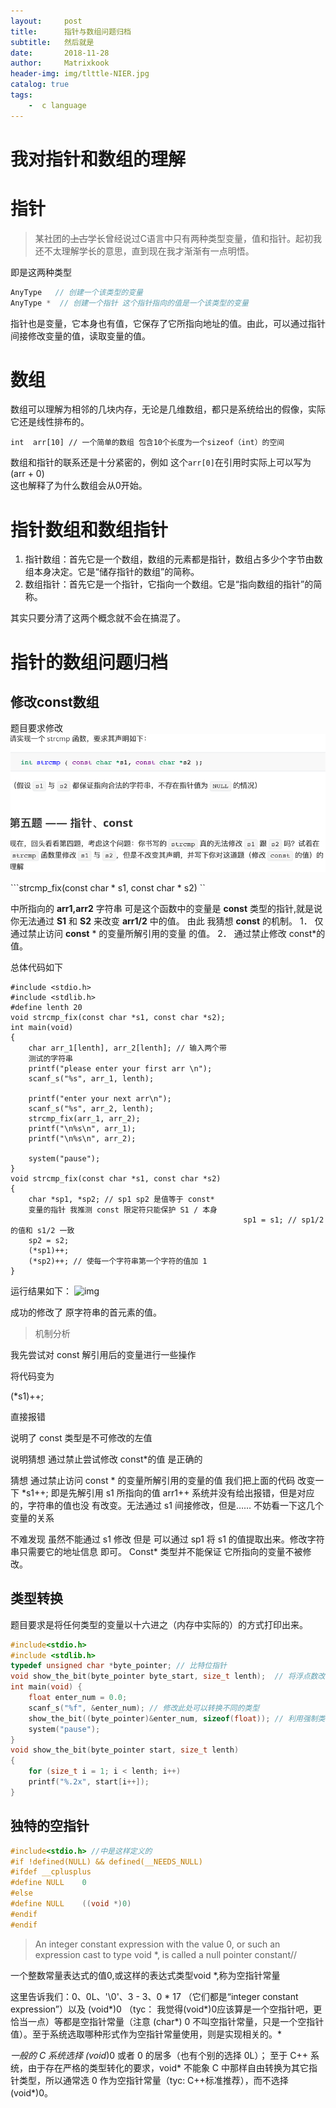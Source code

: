 ```yaml
--- 
layout:     post
title:      指针与数组问题归档
subtitle:   然后就是
date:       2018-11-28
author:     Matrixkook
header-img: img/tlttle-NIER.jpg
catalog: true
tags:
    -  c language
---
```


# 我对指针和数组的理解

# 指针

>某社团的~~上古~~学长曾经说过C语言中只有两种类型变量，值和指针。起初我还不太理解学长的意思，直到现在我才渐渐有一点明悟。

即是这两种类型
```c
AnyType   // 创建一个该类型的变量 
AnyType *  // 创建一个指针 这个指针指向的值是一个该类型的变量 
```

指针也是变量，它本身也有值，它保存了它所指向地址的值。由此，可以通过指针间接修改变量的值，读取变量的值。

# 数组

数组可以理解为相邻的几块内存，无论是几维数组，都只是系统给出的假像，实际它还是线性排布的。

```
int  arr[10] // 一个简单的数组 包含10个长度为一个sizeof（int）的空间
```
数组和指针的联系还是十分紧密的，例如 这个```arr[0]```在引用时实际上可以写为 (arr + 0)  
   这也解释了为什么数组会从0开始。



# 指针数组和数组指针

1. 指针数组：首先它是一个数组，数组的元素都是指针，数组占多少个字节由数组本身决定。它是“储存指针的数组”的简称。
2. 数组指针：首先它是一个指针，它指向一个数组。它是“指向数组的指针”的简称。

其实只要分清了这两个概念就不会在搞混了。



# 指针的数组问题归档

## 修改const数组



题目要求修改 
![img](/img/2018-11-21-1.png)



```strcmp_fix(const char * s1, const char * s2)  ``

中所指向的 **arr1,arr2** 字符串 可是这个函数中的变量是 **const** 类型的指针,就是说 你无法通过 **S1** 和 **S2** 来改变 **arr1/2** 中的值。 由此 我猜想 **const** 的机制。 1． 仅通过禁止访问 **const** * 的变量所解引用的变量 的值。 2． 通过禁止修改 const*的值。 

总体代码如下 

```
#include <stdio.h>
#include <stdlib.h>
#define lenth 20
void strcmp_fix(const char *s1, const char *s2);
int main(void)
{
    char arr_1[lenth], arr_2[lenth]; // 输入两个带
    测试的字符串
    printf("please enter your first arr \n");
    scanf_s("%s", arr_1, lenth);

    printf("enter your next arr\n");
    scanf_s("%s", arr_2, lenth);
    strcmp_fix(arr_1, arr_2);
    printf("\n%s\n", arr_1);
    printf("\n%s\n", arr_2);

    system("pause");
}
void strcmp_fix(const char *s1, const char *s2)
{
    char *sp1, *sp2; // sp1 sp2 是值等于 const*
    变量的指针 我推测 const 限定符只能保护 S1 / 本身
                                                    sp1 = s1; // sp1/2 的值和 s1/2 一致
    sp2 = s2;
    (*sp1)++;
    (*sp2)++; // 使每一个字符串第一个字符的值加 1
}
```

 

 



 运行结果如下： 
 ![img](/img/2018-11-28-02.png)


   成功的修改了 原字符串的首元素的值。 

 

>机制分析 

我先尝试对 const 解引用后的变量进行一些操作 

 

将代码变为

 (*s1)++; 

直接报错  

 

说明了 const 类型是不可修改的左值 

说明猜想 通过禁止尝试修改 const*的值 是正确的  

 

猜想 通过禁止访问 const * 的变量所解引用的变量的值 我们把上面的代码 改变一下 *s1++; 即是先解引用 s1 所指向的值 arr1++ 系统并没有给出报错，但是对应的，字符串的值也没 有改变。无法通过 s1 间接修改，但是…… 不妨看一下这几个变量的关系 

 

不难发现 虽然不能通过 s1 修改 但是 可以通过 sp1 将 s1 的值提取出来。修改字符串只需要它的地址信息 即可。 Const* 类型并不能保证 它所指向的变量不被修改。 

##  类型转换

题目要求是将任何类型的变量以十六进之（内存中实际的）的方式打印出来。



```c
#include<stdio.h>
#include <stdlib.h>
typedef unsigned char *byte_pointer; // 比特位指针
void show_the_bit(byte_pointer byte_start, size_t lenth);  // 将浮点数改变成
int main(void) { 
    float enter_num = 0.0; 
    scanf_s("%f", &enter_num); // 修改此处可以转换不同的类型
    show_the_bit((byte_pointer)&enter_num, sizeof(float)); // 利用强制类型转换 跳过检查
    system("pause");
}
void show_the_bit(byte_pointer start, size_t lenth) 
{ 
	for (size_t i = 1; i < lenth; i++)
	printf("%.2x", start[i++]); 
}
```



## 独特的空指针

 

```c
#include<stdio.h> //中是这样定义的
#if !defined(NULL) && defined(__NEEDS_NULL)
#ifdef __cplusplus
#define NULL    0
#else
#define NULL    ((void *)0)
#endif
#endif
```

> An integer constant expression with the value 0, or such an expression cast to type void *, is called a null pointer constant//

  一个整数常量表达式的值0,或这样的表达式类型void *,称为空指针常量

这里告诉我们：0、0L、'\0'、3 - 3、0 * 17 （它们都是“integer constant expression”）以及 (void*)0 （tyc： 我觉得(void*)0应该算是一个空指针吧，更恰当一点）等都是空指针常量（注意 (char*) 0 不叫空指针常量，只是一个空指针值）。至于系统选取哪种形式作为空指针常量使用，则是实现相关的。*

*一般的 C 系统选择 (void*)0 或者 0 的居多（也有个别的选择 0L）；
至于 C++ 系统，由于存在严格的类型转化的要求，void* 不能象 C 中那样自由转换为其它指针类型，所以通常选 0 作为空指针常量（tyc: C++标准推荐），而不选择 (void*)0。

